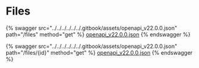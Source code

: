 # Files

{% swagger src="../../../../../../.gitbook/assets/openapi_v22.0.0.json" path="/files" method="get" %}
[openapi_v22.0.0.json](../../../../../../.gitbook/assets/openapi_v22.0.0.json)
{% endswagger %}

{% swagger src="../../../../../../.gitbook/assets/openapi_v22.0.0.json" path="/files/{id}" method="get" %}
[openapi_v22.0.0.json](../../../../../../.gitbook/assets/openapi_v22.0.0.json)
{% endswagger %}
